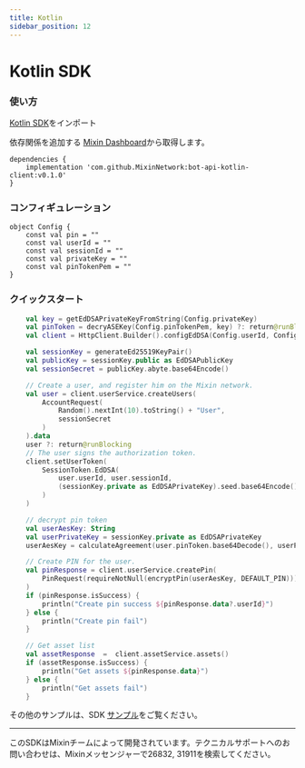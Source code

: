 ```yaml
---
title: Kotlin
sidebar_position: 12
---
```


# Kotlin SDK

### 使い方

[Kotlin SDK](https://github.com/MixinNetwork/bot-api-kotlin-client)をインポート

依存関係を追加する
 [Mixin Dashboard](https://developers.mixin.one/dashboard)から取得します。
```
dependencies {
    implementation 'com.github.MixinNetwork:bot-api-kotlin-client:v0.1.0'
}
```

### コンフィギュレーション

```
object Config {
    const val pin = ""
    const val userId = ""
    const val sessionId = ""
    const val privateKey = ""
    const val pinTokenPem = ""
}
```

### クイックスタート

```kotlin
    val key = getEdDSAPrivateKeyFromString(Config.privateKey)
    val pinToken = decryASEKey(Config.pinTokenPem, key) ?: return@runBlocking
    val client = HttpClient.Builder().configEdDSA(Config.userId, Config.sessionId, key).build()

    val sessionKey = generateEd25519KeyPair()
    val publicKey = sessionKey.public as EdDSAPublicKey
    val sessionSecret = publicKey.abyte.base64Encode()

    // Create a user, and register him on the Mixin network.
    val user = client.userService.createUsers(
        AccountRequest(
            Random().nextInt(10).toString() + "User",
            sessionSecret
        )
    ).data
    user ?: return@runBlocking
    // The user signs the authorization token.
    client.setUserToken(
        SessionToken.EdDSA(
            user.userId, user.sessionId,
            (sessionKey.private as EdDSAPrivateKey).seed.base64Encode()
        )
    )

    // decrypt pin token
    val userAesKey: String
    val userPrivateKey = sessionKey.private as EdDSAPrivateKey
    userAesKey = calculateAgreement(user.pinToken.base64Decode(), userPrivateKey).base64Encode()

    // Create PIN for the user.
    val pinResponse = client.userService.createPin(
        PinRequest(requireNotNull(encryptPin(userAesKey, DEFAULT_PIN)))
    )
    if (pinResponse.isSuccess) {
        println("Create pin success ${pinResponse.data?.userId}")
    } else {
        println("Create pin fail")
    }

    // Get asset list
    val assetResponse  =  client.assetService.assets()
    if (assetResponse.isSuccess) {
        println("Get assets ${pinResponse.data}")
    } else {
        println("Get assets fail")
    }
```
その他のサンプルは、SDK [サンプル](https://github.com/MixinNetwork/bot-api-kotlin-client/blob/main/samples/src/main/java/jvmMain/kotlin/Sample.kt)をご覧ください。

---
このSDKはMixinチームによって開発されています。テクニカルサポートへのお問い合わせは、Mixinメッセンジャーで26832, 31911を検索してください。
